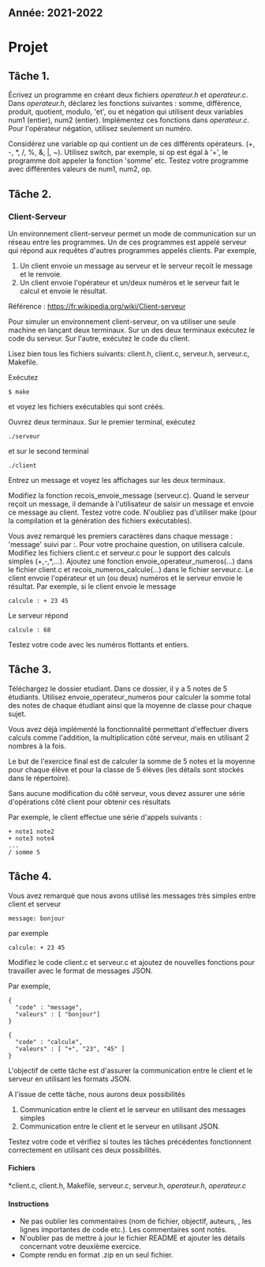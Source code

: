 Année: 2021-2022
----------------

# Projet

## Tâche 1.
Écrivez un programme en créant deux
fichiers *operateur.h* et *operateur.c*. Dans *operateur.h*,
déclarez les fonctions suivantes : somme, différence, produit, quotient,
modulo, 'et', ou et négation qui utilisent deux variables num1
(entier), num2 (entier). Implémentez ces fonctions dans *operateur.c*.
Pour l'opérateur négation, utilisez seulement un numéro.

Considérez une variable op qui contient un de ces différents
opérateurs. (+, -, *, /, %, &, |, ~). Utilisez switch, par exemple,
si op est égal à '+', le programme doit appeler la fonction
'somme' etc. Testez votre programme avec différentes valeurs de num1,
num2, op.

## Tâche 2.
### Client-Serveur

Un environnement client-serveur permet un mode de communication sur un
réseau entre les programmes. Un de ces programmes est appelé serveur qui
répond aux requêtes d'autres programmes appelés clients. Par exemple,

1.  Un client envoie un message au serveur et le serveur reçoit le
    message et le renvoie.
2.  Un client envoie l'opérateur et un/deux numéros et le serveur fait
    le calcul et envoie le résultat.

Référence : <https://fr.wikipedia.org/wiki/Client-serveur>

Pour simuler un environnement client-serveur, on va utiliser une seule
machine en lançant deux terminaux. Sur un des deux terminaux exécutez le
code du serveur. Sur l'autre, exécutez le code du client.

Lisez bien tous les fichiers suivants:  client.h, client.c, serveur.h, serveur.c, Makefile. 

Exécutez

```
$ make             
```

et voyez les fichiers exécutables qui sont créés.

Ouvrez deux terminaux. Sur le premier terminal, exécutez

```
./serveur             
```

et sur le second terminal

```
./client             
```

Entrez un message et voyez les affichages sur les deux terminaux.

Modifiez la fonction recois_envoie_message (serveur.c). Quand le
serveur reçoit un message, il demande à l'utilisateur de saisir un
message et envoie ce message au client. Testez votre code. N'oubliez pas
d'utiliser make (pour la compilation et la génération des fichiers
exécutables).

Vous avez remarqué les premiers caractères dans chaque message :
'message' suivi par :. Pour votre prochaine question, on utilisera
calcule. Modifiez les fichiers client.c et serveur.c pour le support des
calculs simples (+,-,*,...). Ajoutez une fonction
envoie_operateur_numeros(...) dans le fichier client.c et
recois_numeros_calcule(...) dans le fichier serveur.c. Le client
envoie l'opérateur et un (ou deux) numéros et le serveur envoie le
résultat. Par exemple, si le client envoie le message

```
calcule : + 23 45             
```

Le serveur répond

```
calcule : 68              
```

Testez votre code avec les numéros flottants et entiers.


## Tâche 3.
Téléchargez le dossier etudiant. Dans ce
dossier, il y a 5 notes de 5 étudiants. Utilisez
envoie_operateur_numeros pour calculer la somme total des
notes de chaque étudiant ainsi que la moyenne de classe pour chaque
sujet.

Vous avez déjà implémenté la fonctionnalité permettant d'effectuer divers calculs comme l'addition,
la multiplication côté serveur, mais en utilisant 2 nombres à la fois.

Le but de l'exercice final est de calculer la somme de 5 notes et la moyenne pour chaque élève 
et pour la classe de 5 élèves (les détails sont stockés dans le répertoire). 

Sans aucune modification du côté serveur, vous devez assurer une série d'opérations côté client pour obtenir ces résultats

Par exemple, le client effectue une série d'appels suivants :
```
+ note1 note2
+ note3 note4
...
/ somme 5
```

## Tâche 4.
Vous avez remarqué que nous avons utilisé les messages très simples
entre client et serveur

```              
message: bonjour             
```

par exemple

```              
calcule: + 23 45              
```

Modifiez le code client.c et serveur.c et ajoutez de nouvelles fonctions
pour travailler avec le format de messages JSON. 

Par exemple,

```              
{                
  "code" : "message",                
  "valeurs" : [ "bonjour"]              
}

{ 
  "code" : "calcule",                
  "valeurs" : [ "+", "23", "45" ]              
}              

```

L'objectif de cette tâche est d'assurer la communication entre le client et le serveur en utilisant les formats JSON.

A l'issue de cette tâche, nous aurons deux possibilités
1. Communication entre le client et le serveur  en utilisant des messages simples
2. Communication entre le client et le serveur en utilisant JSON.

Testez votre code et vérifiez si toutes les tâches précédentes fonctionnent correctement en utilisant ces deux possibilités.


#### Fichiers

*client.c, client.h, Makefile, serveur.c, serveur.h, *operateur.h*, *operateur.c*

#### Instructions

-   Ne pas oublier les commentaires (nom de fichier, objectif, auteurs,
    , les lignes importantes de code etc.). Les commentaires sont notés.
-   N'oublier pas de mettre à jour le fichier README et ajouter les
    détails concernant votre deuxième exercice.
-   Compte rendu en format .zip en un seul fichier.


